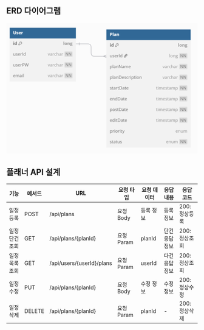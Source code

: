 

## ERD 다이어그램

<img src="./image.png" alt="ERD 다이어그램" width="600"/>

## 플래너 API 설계
| 기능           | 메서드  | URL                             | 요청 타입     | 요청 데이터       | 응답 내용         | 응답 코드     |
|----------------|---------|----------------------------------|----------------|--------------------|--------------------|---------------|
| 일정 등록        | POST    | /api/plans                      | 요청 Body      | 등록 정보          | 등록 정보          | 200: 정상등록  |
| 일정 단건 조회   | GET     | /api/plans/{planId}             | 요청 Param     | planId             | 단건 응답 정보     | 200: 정상조회  |
| 일정 목록 조회   | GET     | /api/users/{userId}/plans       | 요청 Param     | userId             | 다건 응답 정보     | 200: 정상조회  |
| 일정 수정        | PUT     | /api/plans/{planId}             | 요청 Body      | 수정 정보          | 수정 정보          | 200: 정상수정  |
| 일정 삭제        | DELETE  | /api/plans/{planId}             | 요청 Param     | planId             | -                | 200: 정상삭제  |

